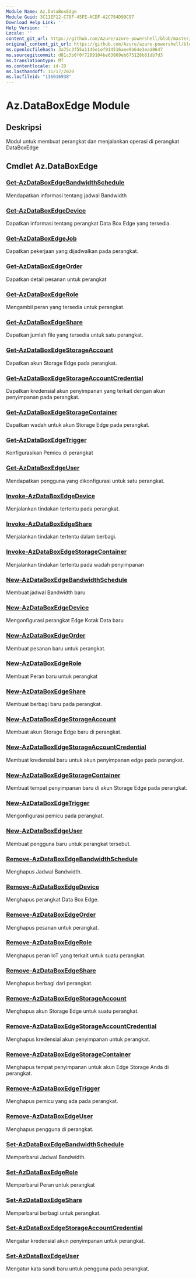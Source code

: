 ```yaml
---
Module Name: Az.DataBoxEdge
Module Guid: 3C11EF12-C79F-45FE-ACDF-A2C784D99C97
Download Help Link: ''
Help Version: ''
Locale: ''
content_git_url: https://github.com/Azure/azure-powershell/blob/master/src/DataBoxEdge/DataBoxEdge/help/Az.DataBoxEdge.md
original_content_git_url: https://github.com/Azure/azure-powershell/blob/master/src/DataBoxEdge/DataBoxEdge/help/Az.DataBoxEdge.md
ms.openlocfilehash: 3a75c3f55a1145e1ef914516aee9b64e3ead0647
ms.sourcegitcommit: d81c3b0f0f7289104be03869eb675128b61db7d3
ms.translationtype: MT
ms.contentlocale: id-ID
ms.lasthandoff: 11/17/2020
ms.locfileid: "136016938"
---
```

# Az.DataBoxEdge Module
## Deskripsi
Modul untuk membuat perangkat dan menjalankan operasi di perangkat DataBoxEdge

## Cmdlet Az.DataBoxEdge
### [Get-AzDataBoxEdgeBandwidthSchedule](Get-AzDataBoxEdgeBandwidthSchedule.md)
Mendapatkan informasi tentang jadwal Bandwidth

### [Get-AzDataBoxEdgeDevice](Get-AzDataBoxEdgeDevice.md)
Dapatkan informasi tentang perangkat Data Box Edge yang tersedia.

### [Get-AzDataBoxEdgeJob](Get-AzDataBoxEdgeJob.md)
Dapatkan pekerjaan yang dijadwalkan pada perangkat.

### [Get-AzDataBoxEdgeOrder](Get-AzDataBoxEdgeOrder.md)
Dapatkan detail pesanan untuk perangkat

### [Get-AzDataBoxEdgeRole](Get-AzDataBoxEdgeRole.md)
Mengambil peran yang tersedia untuk perangkat.

### [Get-AzDataBoxEdgeShare](Get-AzDataBoxEdgeShare.md)
Dapatkan jumlah file yang tersedia untuk satu perangkat.

### [Get-AzDataBoxEdgeStorageAccount](Get-AzDataBoxEdgeStorageAccount.md)
Dapatkan akun Storage Edge pada perangkat.

### [Get-AzDataBoxEdgeStorageAccountCredential](Get-AzDataBoxEdgeStorageAccountCredential.md)
Dapatkan kredensial akun penyimpanan yang terkait dengan akun penyimpanan pada perangkat.

### [Get-AzDataBoxEdgeStorageContainer](Get-AzDataBoxEdgeStorageContainer.md)
Dapatkan wadah untuk akun Storage Edge pada perangkat.

### [Get-AzDataBoxEdgeTrigger](Get-AzDataBoxEdgeTrigger.md)
Konfigurasikan Pemicu di perangkat
 

### [Get-AzDataBoxEdgeUser](Get-AzDataBoxEdgeUser.md)
Mendapatkan pengguna yang dikonfigurasi untuk satu perangkat.

### [Invoke-AzDataBoxEdgeDevice](Invoke-AzDataBoxEdgeDevice.md)
Menjalankan tindakan tertentu pada perangkat.

### [Invoke-AzDataBoxEdgeShare](Invoke-AzDataBoxEdgeShare.md)
Menjalankan tindakan tertentu dalam berbagi.

### [Invoke-AzDataBoxEdgeStorageContainer](Invoke-AzDataBoxEdgeStorageContainer.md)
Menjalankan tindakan tertentu pada wadah penyimpanan

### [New-AzDataBoxEdgeBandwidthSchedule](New-AzDataBoxEdgeBandwidthSchedule.md)
Membuat jadwal Bandwidth baru

### [New-AzDataBoxEdgeDevice](New-AzDataBoxEdgeDevice.md)
Mengonfigurasi perangkat Edge Kotak Data baru

### [New-AzDataBoxEdgeOrder](New-AzDataBoxEdgeOrder.md)
Membuat pesanan baru untuk perangkat.

### [New-AzDataBoxEdgeRole](New-AzDataBoxEdgeRole.md)
Membuat Peran baru untuk perangkat

### [New-AzDataBoxEdgeShare](New-AzDataBoxEdgeShare.md)
Membuat berbagi baru pada perangkat.

### [New-AzDataBoxEdgeStorageAccount](New-AzDataBoxEdgeStorageAccount.md)
Membuat akun Storage Edge baru di perangkat.

### [New-AzDataBoxEdgeStorageAccountCredential](New-AzDataBoxEdgeStorageAccountCredential.md)
Membuat kredensial baru untuk akun penyimpanan edge pada perangkat.

### [New-AzDataBoxEdgeStorageContainer](New-AzDataBoxEdgeStorageContainer.md)
Membuat tempat penyimpanan baru di akun Storage Edge pada perangkat.

### [New-AzDataBoxEdgeTrigger](New-AzDataBoxEdgeTrigger.md)
Mengonfigurasi pemicu pada perangkat.

### [New-AzDataBoxEdgeUser](New-AzDataBoxEdgeUser.md)
Membuat pengguna baru untuk perangkat tersebut.

### [Remove-AzDataBoxEdgeBandwidthSchedule](Remove-AzDataBoxEdgeBandwidthSchedule.md)
Menghapus Jadwal Bandwidth.

### [Remove-AzDataBoxEdgeDevice](Remove-AzDataBoxEdgeDevice.md)
Menghapus perangkat Data Box Edge.

### [Remove-AzDataBoxEdgeOrder](Remove-AzDataBoxEdgeOrder.md)
Menghapus pesanan untuk perangkat.

### [Remove-AzDataBoxEdgeRole](Remove-AzDataBoxEdgeRole.md)
Menghapus peran IoT yang terkait untuk suatu perangkat.

### [Remove-AzDataBoxEdgeShare](Remove-AzDataBoxEdgeShare.md)
Menghapus berbagi dari perangkat.

### [Remove-AzDataBoxEdgeStorageAccount](Remove-AzDataBoxEdgeStorageAccount.md)
Menghapus akun Storage Edge untuk suatu perangkat.

### [Remove-AzDataBoxEdgeStorageAccountCredential](Remove-AzDataBoxEdgeStorageAccountCredential.md)
Menghapus kredensial akun penyimpanan untuk perangkat.

### [Remove-AzDataBoxEdgeStorageContainer](Remove-AzDataBoxEdgeStorageContainer.md)
Menghapus tempat penyimpanan untuk akun Edge Storage Anda di perangkat.

### [Remove-AzDataBoxEdgeTrigger](Remove-AzDataBoxEdgeTrigger.md)
Menghapus pemicu yang ada pada perangkat.

### [Remove-AzDataBoxEdgeUser](Remove-AzDataBoxEdgeUser.md)
Menghapus pengguna di perangkat.

### [Set-AzDataBoxEdgeBandwidthSchedule](Set-AzDataBoxEdgeBandwidthSchedule.md)
Memperbarui Jadwal Bandwidth.

### [Set-AzDataBoxEdgeRole](Set-AzDataBoxEdgeRole.md)
Memperbarui Peran untuk perangkat

### [Set-AzDataBoxEdgeShare](Set-AzDataBoxEdgeShare.md)
Memperbarui berbagi untuk perangkat.

### [Set-AzDataBoxEdgeStorageAccountCredential](Set-AzDataBoxEdgeStorageAccountCredential.md)
Mengatur kredensial akun penyimpanan untuk perangkat.

### [Set-AzDataBoxEdgeUser](Set-AzDataBoxEdgeUser.md)
Mengatur kata sandi baru untuk pengguna pada perangkat.

